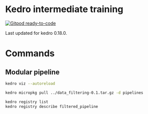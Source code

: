 # Kedro intermediate training

[![Gitpod ready-to-code](https://img.shields.io/badge/Gitpod-ready--to--code-blue?logo=gitpod)](https://gitpod.io/#https://github.com/AntonyMilneQB/kedro-intermediate-training)

Last updated for kedro 0.18.0.

# Commands

## Modular pipeline

```bash
kedro viz --autoreload

kedro micropkg pull ../data_filtering-0.1.tar.gz -d pipelines

kedro registry list
kedro registry describe filtered_pipeline
```
